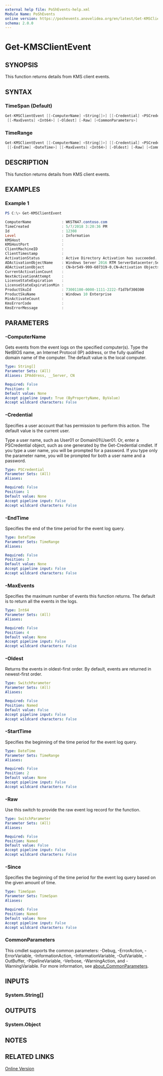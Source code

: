 ```yaml
---
external help file: PoShEvents-help.xml
Module Name: PoShEvents
online version: https://poshevents.anovelidea.org/en/latest/Get-KMSClientEvent/
schema: 2.0.0
---
```


# Get-KMSClientEvent

## SYNOPSIS
This function returns details from KMS client events.

## SYNTAX

### TimeSpan (Default)
```powershell
Get-KMSClientEvent [[-ComputerName] <String[]>] [[-Credential] <PSCredential>] [-Since <TimeSpan>]
 [[-MaxEvents] <Int64>] [-Oldest] [-Raw] [<CommonParameters>]
```

### TimeRange
```powershell
Get-KMSClientEvent [[-ComputerName] <String[]>] [[-Credential] <PSCredential>] [[-StartTime] <DateTime>]
 [[-EndTime] <DateTime>] [[-MaxEvents] <Int64>] [-Oldest] [-Raw] [<CommonParameters>]
```

## DESCRIPTION
This function returns details from KMS client events.

## EXAMPLES

### Example 1
```powershell
PS C:\> Get-KMSClientEvent

ComputerName              : WKSTN47.contoso.com
TimeCreated               : 5/7/2018 3:20:36 PM
Id                        : 12308
Level                     : Information
KMSHost                   :
KMSHostPort               :
ClientMachineID           :
ClientTimestamp           :
ActivationStatus          : Active Directory Activation has succeeded.
ADActivationObjectName    : Windows Server 2016 RTM ServerDatacenter;ServerStandard Volume:CSVLK
ADActivationObject        : CN=br549-999-607319-0,CN=Activation Objects,CN=Microsoft SPP,CN=Services,CN=Configuration,DC=contoso,DC=com
CurrentActivationCount    :
NextActivationAttempt     :
LicenseStateExpiration    :
LicenseStateExpirationMin :
ProductSkuId              : 73001100-0000-1111-2222-f1d7bf300300
ProductSkuName            : Windows 10 Enterprise
MinActivateCount          :
KmsErrorCode              :
KmsErrorMessage           :
```

## PARAMETERS

### -ComputerName
Gets events from the event logs on the specified computer(s).
Type the NetBIOS name, an Internet Protocol (IP) address, or the fully qualified domain name of the computer.
The default value is the local computer.

```yaml
Type: String[]
Parameter Sets: (All)
Aliases: IPAddress, __Server, CN

Required: False
Position: 0
Default value: None
Accept pipeline input: True (ByPropertyName, ByValue)
Accept wildcard characters: False
```

### -Credential
Specifies a user account that has permission to perform this action.
The default value is the current user.

Type a user name, such as User01 or Domain01\User01.
Or, enter a PSCredential object, such as one generated by the Get-Credential cmdlet.
If you type a user name, you will be prompted for a password.
If you type only the parameter name, you will be prompted for both a user name and a password.

```yaml
Type: PSCredential
Parameter Sets: (All)
Aliases:

Required: False
Position: 1
Default value: None
Accept pipeline input: False
Accept wildcard characters: False
```

### -EndTime
Specifies the end of the time period for the event log query.

```yaml
Type: DateTime
Parameter Sets: TimeRange
Aliases:

Required: False
Position: 3
Default value: None
Accept pipeline input: False
Accept wildcard characters: False
```

### -MaxEvents
Specifies the maximum number of events this function returns.
The default is to return all the events in the logs.

```yaml
Type: Int64
Parameter Sets: (All)
Aliases:

Required: False
Position: 4
Default value: None
Accept pipeline input: False
Accept wildcard characters: False
```

### -Oldest
Returns the events in oldest-first order.
By default, events are returned in newest-first order.

```yaml
Type: SwitchParameter
Parameter Sets: (All)
Aliases:

Required: False
Position: Named
Default value: False
Accept pipeline input: False
Accept wildcard characters: False
```

### -StartTime
Specifies the beginning of the time period for the event log query.

```yaml
Type: DateTime
Parameter Sets: TimeRange
Aliases:

Required: False
Position: 2
Default value: None
Accept pipeline input: False
Accept wildcard characters: False
```

### -Raw
Use this switch to provide the raw event log record for the function.

```yaml
Type: SwitchParameter
Parameter Sets: (All)
Aliases:

Required: False
Position: Named
Default value: False
Accept pipeline input: False
Accept wildcard characters: False
```

### -Since
Specifies the beginning of the time period for the event log query based on the given amount of time.

```yaml
Type: TimeSpan
Parameter Sets: TimeSpan
Aliases:

Required: False
Position: Named
Default value: None
Accept pipeline input: False
Accept wildcard characters: False
```

### CommonParameters
This cmdlet supports the common parameters: -Debug, -ErrorAction, -ErrorVariable, -InformationAction, -InformationVariable, -OutVariable, -OutBuffer, -PipelineVariable, -Verbose, -WarningAction, and -WarningVariable. For more information, see [about_CommonParameters](http://go.microsoft.com/fwlink/?LinkID=113216).

## INPUTS

### System.String[]
## OUTPUTS

### System.Object
## NOTES

## RELATED LINKS

[Online Version](https://poshevents.anovelidea.org/en/latest/Get-KMSClientEvent/)
